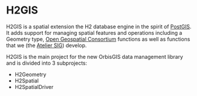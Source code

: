 H2GIS
=====

H2GIS is a spatial extension the H2 database engine in the spirit of [PostGIS](http://postgis.net/). It adds support for managing spatial features and operations including a Geometry type, [Open Geospatial Consortium](http://www.opengeospatial.org/) functions as well as functions that we (the [Atelier SIG](http://www.irstv.fr/)) develop. 

H2GIS is the main project for the new OrbisGIS data management library and is divided into 3 subprojects:
* H2Geometry
* H2Spatial
* H2SpatialDriver
